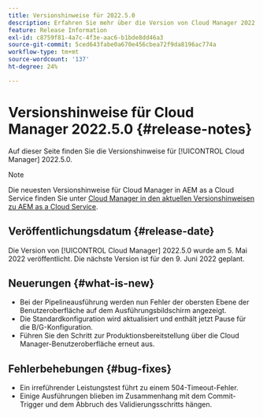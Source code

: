 ```yaml
---
title: Versionshinweise für 2022.5.0
description: Erfahren Sie mehr über die Version von Cloud Manager 2022.5.0.
feature: Release Information
exl-id: c8759f81-4a7c-4f3e-aac6-b1bde8dd46a3
source-git-commit: 5ced643fabe0a670e456cbea72f9da8196ac774a
workflow-type: tm+mt
source-wordcount: '137'
ht-degree: 24%

---
```


# Versionshinweise für Cloud Manager 2022.5.0 {#release-notes}

Auf dieser Seite finden Sie die Versionshinweise für [!UICONTROL Cloud Manager] 2022.5.0.

>[!NOTE]
>
>Die neuesten Versionshinweise für Cloud Manager in AEM as a Cloud Service finden Sie unter [Cloud Manager in den aktuellen Versionshinweisen zu AEM as a Cloud Service](https://experienceleague.adobe.com/en/docs/experience-manager-cloud-service/content/release-notes/cloud-manager/current).

## Veröffentlichungsdatum {#release-date}

Die Version von [!UICONTROL Cloud Manager] 2022.5.0 wurde am 5. Mai 2022 veröffentlicht. Die nächste Version ist für den 9. Juni 2022 geplant.

## Neuerungen {#what-is-new}

* Bei der Pipelineausführung werden nun Fehler der obersten Ebene der Benutzeroberfläche auf dem Ausführungsbildschirm angezeigt.
* Die Standardkonfiguration wird aktualisiert und enthält jetzt Pause für die B/G-Konfiguration.
* Führen Sie den Schritt zur Produktionsbereitstellung über die Cloud Manager-Benutzeroberfläche erneut aus.

## Fehlerbehebungen {#bug-fixes}

* Ein irreführender Leistungstest führt zu einem 504-Timeout-Fehler.
* Einige Ausführungen blieben im Zusammenhang mit dem Commit-Trigger und dem Abbruch des Validierungsschritts hängen.
